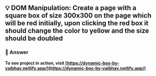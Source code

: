 ## 💡 DOM Manipulation: Create a page with a square box of size 300x300 on the page which will be red initially, upon clicking the red box it should change the color to yellow and the size should be doubled

### 🚀 Answer

**To see project in action, visit [https://dynamic-box-by-vaibhav.netlify.app/](https://dynamic-box-by-vaibhav.netlify.app/)**
